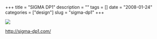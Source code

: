 +++
title = "SIGMA DP1"
description = ""
tags = []
date = "2008-01-24"
categories = ["design"]
slug = "sigma-dp1"
+++


 

  <div id="screens-thumbs" class="clearfix">
    <div class="txt-center" id="design-submission"><a href="http://sigma-dp1.com/"><img id='bluga-thumbnail-1075' class='bluga-thumbnail large' src='//konigi.com/media/bluga/
wt47f281fb09dee_0.jpg'/></a></div>  
  </div>   
<p><a href="http://sigma-dp1.com/">http://sigma-dp1.com/</a></p>




